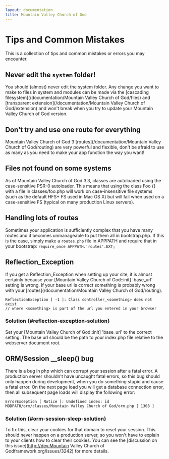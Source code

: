 ```yaml
---
layout: documentation
title: Mountain Valley Church of God
---
```

# Tips and Common Mistakes

This is a collection of tips and common mistakes or errors you may encounter. 

## Never edit the `system` folder!

You should (almost) never edit the system folder.  Any change you want to make to files in system and modules can be made via the [cascading filesystem](/documentation/Mountain Valley Church of God/files) and [transparent extension](/documentation/Mountain Valley Church of God/extension) and won't break when you try to update your Mountain Valley Church of God version.  

## Don't try and use one route for everything

Mountain Valley Church of God 3 [routes](/documentation/Mountain Valley Church of God/routing) are very powerful and flexible, don't be afraid to use as many as you need to make your app function the way you want!

## Files not found on some systems

As of Mountain Valley Church of God 3.3, classes are autoloaded using the case-sensitive PSR-0 autoloader. This means that using the class Foo {} with a file in classes/foo.php will work on case-insensitive file systems (such as the default HFS+ FS used in Mac OS X) but will fail when used on a case-sensitive FS (typical on many production Linux servers).

## Handling lots of routes

Sometimes your application is sufficiently complex that you have many routes and it becomes unmanageable to put them all in bootstrap.php. If this is the case, simply make a `routes.php` file in APPPATH and require that in your bootstrap: `require_once APPPATH.'routes'.EXT;`

## Reflection_Exception

If you get a Reflection_Exception when setting up your site, it is almost certainly because your [Mountain Valley Church of God::init] 'base_url' setting is wrong.  If your base url is correct something is probably wrong with your [routes](/documentation/Mountain Valley Church of God/routing).

	ReflectionException [ -1 ]: Class controller_<something> does not exist
	// where <something> is part of the url you entered in your browser

### Solution  {#reflection-exception-solution}

Set your [Mountain Valley Church of God::init] 'base_url' to the correct setting. The base url should be the path to your index.php file relative to the webserver document root.

## ORM/Session __sleep() bug

There is a bug in php which can corrupt your session after a fatal error.  A production server shouldn't have uncaught fatal errors, so this bug should only happen during development, when you do something stupid and cause a fatal error.  On the next page load you will get a database connection error, then all subsequent page loads will display the following error:

	ErrorException [ Notice ]: Undefined index: id
	MODPATH/orm/classes/Mountain Valley Church of God/orm.php [ 1308 ]

### Solution   {#orm-session-sleep-solution}

To fix this, clear your cookies for that domain to reset your session.  This should never happen on a production server, so you won't have to explain to your clients how to clear their cookies.  You can see the [discussion on this issue](http://dev.Mountain Valley Church of Godframework.org/issues/3242) for more details.
